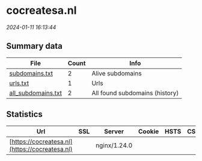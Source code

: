 # cocreatesa.nl
*2024-01-11 16:13:44*
## Summary data


| File       | Count | Info |
|------------|-------|------|
|[subdomains.txt](/data/cocreatesa.nl/subdomains.txt)|2|Alive subdomains|
|[urls.txt](/data/cocreatesa.nl/urls.txt)|1|Urls|
|[all_subdomains.txt](/data/cocreatesa.nl/all_subdomains.txt)|2|All found subdomains (history)|


## Statistics


| Url | SSL | Server | Cookie | HSTS | CSP | XFO | XXP | RP | Tech |Title |
|------------|-------|------|------|------|------|------|------|------|------|------|
|[https://cocreatesa.nl](https://cocreatesa.nl)| |nginx/1.24.0| | | | | | :white_check_mark: |Nginx:1.24.0|403-forbidden|